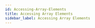 ```yaml
---
id: Accessing-Array-Elements
title: Accessing Array Elements
sidebar_label: Accessing Array Elements
---
```



#
